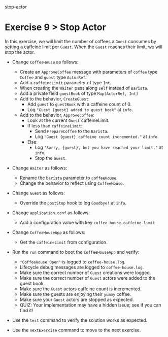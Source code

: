 stop-actor

# Exercise 9 > Stop Actor

In this exercise, we will limit the number of coffees a `Guest` consumes by 
setting a caffeine limit per `Guest`. When the `Guest` reaches their limit, we 
will stop the actor.

- Change `CoffeeHouse` as follows:

    - Create an `ApproveCoffee` message with parameters of `coffee` type 
      `Coffee` and `guest` type `ActorRef`.
    - Add a `caffeineLimit` parameter of type `Int`.
    - When creating the `Waiter` pass along `self` instead of `Barista`.
    - Add a private field `guestBook` of type `Map[ActorRef, Int]`
    - Add to the behavior, `CreateGuest`:
        - Add `guest` to `guestBook` with a caffeine count of 0.
        - Log `"Guest {guest} added to guest book"` at `info`.
    - Add to the behavior, `ApproveCoffee`:
        - Look at the current `Guest` caffeineLimit.
        - If less than `caffeineLimit`:
            - Send `PrepareCoffee` to the `Barista`.
            - Log `"Guest {guest} caffeine count incremented."` at `info`.
        - Else:
            - Log `"Sorry, {guest}, but you have reached your limit."` at 
              `info`.
            - Stop the `Guest`.

- Change `Waiter` as follows:

    - Rename the `barista` parameter to `coffeeHouse`.
    - Change the behavior to reflect using `CoffeeHouse`.

- Change `Guest` as follows:

    - Override the `postStop` hook to log `Goodbye!` at `info`.
    
- Change `application.conf` as follows:
    - Add a configuration value with key `coffee-house.caffeine-limit`

- Change `CoffeeHouseApp` as follows:

    - Get the `caffeineLimit` from configuration.

- Run the `run` command to boot the `CoffeeHouseApp` and verify:

    - `"CoffeeHouse Open"` is logged to `coffee-house.log`.
    - Lifecycle debug messages are logged to `coffee-house.log`.
    - Make sure the correct number of `Guest` creations were logged.
    - Make sure the correct number of `Guest` actors were added to the guest
      book.
    - Make sure the `Guest` actors caffeine count is incremented.
    - Make sure the guests are enjoying their `yummy` coffee.
    - Make sure your `Guest` actors are stopped as expected.
    - QUIZ: Your implementation may have a hidden issue; see if you can find it!

- Use the `test` command to verify the solution works as expected.

- Use the `nextExercise` command to move to the next exercise.
